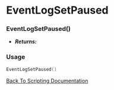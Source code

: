 # EventLogSetPaused

### EventLogSetPaused()
- ***Returns:*** 

### Usage

```Lua
EventLogSetPaused()
```


[Back To Scripting Documentation](../README.md)

